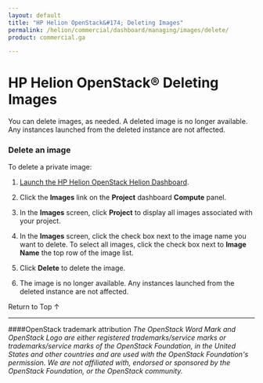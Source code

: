```yaml
---
layout: default
title: "HP Helion OpenStack&#174; Deleting Images"
permalink: /helion/commercial/dashboard/managing/images/delete/
product: commercial.ga

---
```

<!--UNDER REVISION-->

<script>

function PageRefresh {
onLoad="window.refresh"
}

PageRefresh();

</script>

<!--
<p style="font-size: small;"> <a href="/helion/commercial/ga1/install/">&#9664; PREV</a> | <a href="/helion/commercial/ga1/install-overview/">&#9650; UP</a> | <a href="/helion/commercial/ga1/">NEXT &#9654;</a> 
-->

# HP Helion OpenStack&#174; Deleting Images

You can delete images, as needed. A deleted image is no longer available. Any instances launched from the deleted instance are not affected.

### Delete an image ###

To delete a private image:

1. [Launch the HP Helion OpenStack Helion Dashboard](/helion/openstack/dashboard/login/).

2. Click the **Images** link on the **Project** dashboard **Compute** panel.

3. In the **Images** screen, click **Project** to display all images associated with your project.

4. In the **Images** screen, click the check box next to the image name you want to delete. To select all images, click the check box next to **Image Name** the top row of the image list.

5. Click **Delete** to delete the image.

6. The image is no longer available. Any instances launched from the deleted instance are not affected.

<p><a href="#top" style="padding:14px 0px 14px 0px; text-decoration: none;"> Return to Top &#8593; </a>


----
####OpenStack trademark attribution
*The OpenStack Word Mark and OpenStack Logo are either registered trademarks/service marks or trademarks/service marks of the OpenStack Foundation, in the United States and other countries and are used with the OpenStack Foundation's permission. We are not affiliated with, endorsed or sponsored by the OpenStack Foundation, or the OpenStack community.*